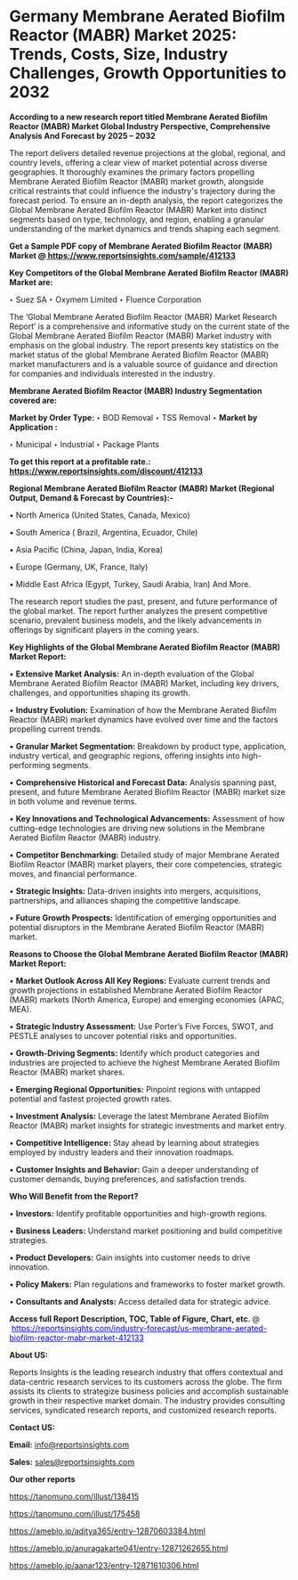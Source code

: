 # Germany Membrane Aerated Biofilm Reactor (MABR) Market 2025: Trends, Costs, Size, Industry Challenges, Growth Opportunities to 2032

<strong>According to a new research report titled Membrane Aerated Biofilm Reactor (MABR) Market Global Industry Perspective, Comprehensive Analysis And Forecast by 2025 – 2032</strong>

The report delivers detailed revenue projections at the global, regional, and country levels, offering a clear view of market potential across diverse geographies. It thoroughly examines the primary factors propelling Membrane Aerated Biofilm Reactor (MABR) market growth, alongside critical restraints that could influence the industry's trajectory during the forecast period. To ensure an in-depth analysis, the report categorizes the Global Membrane Aerated Biofilm Reactor (MABR) Market into distinct segments based on type, technology, and region, enabling a granular understanding of the market dynamics and trends shaping each segment.

<strong>Get a Sample PDF copy of Membrane Aerated Biofilm Reactor (MABR) Market </strong><strong>@<a href=https://www.reportsinsights.com/sample/412133 style=color:#0000ff;> https://www.reportsinsights.com/sample/412133</a></strong></font>

<strong>Key Competitors of the Global Membrane Aerated Biofilm Reactor (MABR) Market are:</strong>

‣ Suez SA
‣ Oxymem Limited
‣ Fluence Corporation

The ‘Global Membrane Aerated Biofilm Reactor (MABR) Market Research Report’ is a comprehensive and informative study on the current state of the Global Membrane Aerated Biofilm Reactor (MABR) Market industry with emphasis on the global industry. The report presents key statistics on the market status of the global Membrane Aerated Biofilm Reactor (MABR) market manufacturers and is a valuable source of guidance and direction for companies and individuals interested in the industry.

<strong>Membrane Aerated Biofilm Reactor (MABR) Industry Segmentation covered are:</strong>

<strong>Market by Order Type: </strong>
‣ BOD Removal
‣ TSS Removal
‣ 
<strong>Market by Application :</strong>

‣ Municipal
‣ Industrial
‣ Package Plants

<strong>To get this report at a profitable rate.: <a href=https://www.reportsinsights.com/discount/412133 style=color:#0000ff;>https://www.reportsinsights.com/discount/412133</a></strong></font>

<strong>Regional Membrane Aerated Biofilm Reactor (MABR) Market (Regional Output, Demand &amp; Forecast by Countries):-</strong>

• North America (United States, Canada, Mexico)

• South America ( Brazil, Argentina, Ecuador, Chile)

• Asia Pacific (China, Japan, India, Korea)

• Europe (Germany, UK, France, Italy)

• Middle East Africa (Egypt, Turkey, Saudi Arabia, Iran) And More.

The research report studies the past, present, and future performance of the global market. The report further analyzes the present competitive scenario, prevalent business models, and the likely advancements in offerings by significant players in the coming years.

<strong>Key Highlights of the Global Membrane Aerated Biofilm Reactor (MABR) Market Report:</strong>

• <strong>Extensive Market Analysis:</strong> An in-depth evaluation of the Global Membrane Aerated Biofilm Reactor (MABR) Market, including key drivers, challenges, and opportunities shaping its growth.

• <strong>Industry Evolution:</strong> Examination of how the Membrane Aerated Biofilm Reactor (MABR) market dynamics have evolved over time and the factors propelling current trends.

• <strong>Granular Market Segmentation:</strong> Breakdown by product type, application, industry vertical, and geographic regions, offering insights into high-performing segments.

• <strong>Comprehensive Historical and Forecast Data:</strong> Analysis spanning past, present, and future Membrane Aerated Biofilm Reactor (MABR) market size in both volume and revenue terms.

• <strong>Key Innovations and Technological Advancements:</strong> Assessment of how cutting-edge technologies are driving new solutions in the Membrane Aerated Biofilm Reactor (MABR) industry.

• <strong>Competitor Benchmarking:</strong> Detailed study of major Membrane Aerated Biofilm Reactor (MABR) market players, their core competencies, strategic moves, and financial performance.

• <strong>Strategic Insights:</strong> Data-driven insights into mergers, acquisitions, partnerships, and alliances shaping the competitive landscape.

• <strong>Future Growth Prospects:</strong> Identification of emerging opportunities and potential disruptors in the Membrane Aerated Biofilm Reactor (MABR) market.

<strong>Reasons to Choose the Global Membrane Aerated Biofilm Reactor (MABR) Market Report:</strong>

• <strong>Market Outlook Across All Key Regions:</strong> Evaluate current trends and growth projections in established Membrane Aerated Biofilm Reactor (MABR) markets (North America, Europe) and emerging economies (APAC, MEA).

• <strong>Strategic Industry Assessment:</strong> Use Porter’s Five Forces, SWOT, and PESTLE analyses to uncover potential risks and opportunities.

• <strong>Growth-Driving Segments:</strong> Identify which product categories and industries are projected to achieve the highest Membrane Aerated Biofilm Reactor (MABR) market shares.

• <strong>Emerging Regional Opportunities:</strong> Pinpoint regions with untapped potential and fastest projected growth rates.

• <strong>Investment Analysis:</strong> Leverage the latest Membrane Aerated Biofilm Reactor (MABR) market insights for strategic investments and market entry.

• <strong>Competitive Intelligence:</strong> Stay ahead by learning about strategies employed by industry leaders and their innovation roadmaps.

• <strong>Customer Insights and Behavior:</strong> Gain a deeper understanding of customer demands, buying preferences, and satisfaction trends.

<strong>Who Will Benefit from the Report?</strong>

• <strong>Investors:</strong> Identify profitable opportunities and high-growth regions.

• <strong>Business Leaders:</strong> Understand market positioning and build competitive strategies.

• <strong>Product Developers:</strong> Gain insights into customer needs to drive innovation.

• <strong>Policy Makers:</strong> Plan regulations and frameworks to foster market growth.

• <strong>Consultants and Analysts:</strong> Access detailed data for strategic advice.
</ul>
<strong>Access full Report Description, TOC, Table of Figure, Chart, etc. </strong>@  <a href=https://reportsinsights.com/industry-forecast/us-membrane-aerated-biofilm-reactor-mabr-market-412133 style=color:#0000ff;>https://reportsinsights.com/industry-forecast/us-membrane-aerated-biofilm-reactor-mabr-market-412133</a></font>

<strong><strong>About US</strong>:</strong>

Reports Insights is the leading research industry that offers contextual and data-centric research services to its customers across the globe. The firm assists its clients to strategize business policies and accomplish sustainable growth in their respective market domain. The industry provides consulting services, syndicated research reports, and customized research reports.

<strong>Contact US:</strong>

<p class=""""><b>Email:</b> <a href=mailto:info@reportsinsights.com>info@reportsinsights.com</a></p>
<p class=""""><b>Sales:</b> <a href=mailto:sales@reportsinsights.com>sales@reportsinsights.com</a></p>

<strong>Our other reports</strong>

<a href=https://tanomuno.com/illust/138415>https://tanomuno.com/illust/138415</a>

<a href=https://tanomuno.com/illust/175458>https://tanomuno.com/illust/175458</a>

<a href=https://ameblo.jp/aditya365/entry-12870603384.html>https://ameblo.jp/aditya365/entry-12870603384.html</a>

<a href=https://ameblo.jp/anuragakarte041/entry-12871262655.html>https://ameblo.jp/anuragakarte041/entry-12871262655.html</a>

<a href=https://ameblo.jp/aanar123/entry-12871610306.html>https://ameblo.jp/aanar123/entry-12871610306.html</a>
